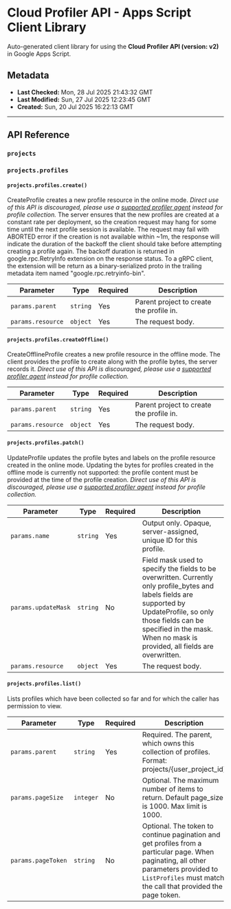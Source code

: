 # Cloud Profiler API - Apps Script Client Library

Auto-generated client library for using the **Cloud Profiler API (version: v2)** in Google Apps Script.

## Metadata

- **Last Checked:** Mon, 28 Jul 2025 21:43:32 GMT
- **Last Modified:** Sun, 27 Jul 2025 12:23:45 GMT
- **Created:** Sun, 20 Jul 2025 16:22:13 GMT



---

## API Reference

### `projects`

### `projects.profiles`

#### `projects.profiles.create()`

CreateProfile creates a new profile resource in the online mode. _Direct use of this API is discouraged, please use a [supported profiler agent](https://cloud.google.com/profiler/docs/about-profiler#profiling_agent) instead for profile collection._ The server ensures that the new profiles are created at a constant rate per deployment, so the creation request may hang for some time until the next profile session is available. The request may fail with ABORTED error if the creation is not available within ~1m, the response will indicate the duration of the backoff the client should take before attempting creating a profile again. The backoff duration is returned in google.rpc.RetryInfo extension on the response status. To a gRPC client, the extension will be return as a binary-serialized proto in the trailing metadata item named "google.rpc.retryinfo-bin". 

| Parameter | Type | Required | Description |
|---|---|---|---|
| `params.parent` | `string` | Yes | Parent project to create the profile in. |
| `params.resource` | `object` | Yes | The request body. |

#### `projects.profiles.createOffline()`

CreateOfflineProfile creates a new profile resource in the offline mode. The client provides the profile to create along with the profile bytes, the server records it. _Direct use of this API is discouraged, please use a [supported profiler agent](https://cloud.google.com/profiler/docs/about-profiler#profiling_agent) instead for profile collection._

| Parameter | Type | Required | Description |
|---|---|---|---|
| `params.parent` | `string` | Yes | Parent project to create the profile in. |
| `params.resource` | `object` | Yes | The request body. |

#### `projects.profiles.patch()`

UpdateProfile updates the profile bytes and labels on the profile resource created in the online mode. Updating the bytes for profiles created in the offline mode is currently not supported: the profile content must be provided at the time of the profile creation. _Direct use of this API is discouraged, please use a [supported profiler agent](https://cloud.google.com/profiler/docs/about-profiler#profiling_agent) instead for profile collection._

| Parameter | Type | Required | Description |
|---|---|---|---|
| `params.name` | `string` | Yes | Output only. Opaque, server-assigned, unique ID for this profile. |
| `params.updateMask` | `string` | No | Field mask used to specify the fields to be overwritten. Currently only profile_bytes and labels fields are supported by UpdateProfile, so only those fields can be specified in the mask. When no mask is provided, all fields are overwritten. |
| `params.resource` | `object` | Yes | The request body. |

#### `projects.profiles.list()`

Lists profiles which have been collected so far and for which the caller has permission to view.

| Parameter | Type | Required | Description |
|---|---|---|---|
| `params.parent` | `string` | Yes | Required. The parent, which owns this collection of profiles. Format: projects/{user_project_id} |
| `params.pageSize` | `integer` | No | Optional. The maximum number of items to return. Default page_size is 1000. Max limit is 1000. |
| `params.pageToken` | `string` | No | Optional. The token to continue pagination and get profiles from a particular page. When paginating, all other parameters provided to `ListProfiles` must match the call that provided the page token. |